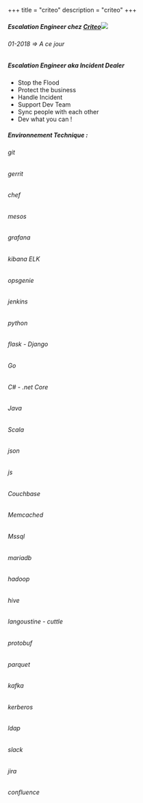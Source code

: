 +++
title = "criteo"
description = "criteo"
+++


##### Escalation Engineer chez [Criteo](https://www.criteo.com)![](https://www.criteo.com/fr/wp-content/themes/criteo2017/img/criteo-logo.svg)

###### 01-2018 => A ce jour

##### Escalation Engineer aka Incident Dealer

*   Stop the Flood
*   Protect the business
*   Handle Incident
*   Support Dev Team
*   Sync people with each other
*   Dev what you can !

##### Environnement Technique :  

###### git

###### gerrit

###### chef

###### mesos

###### grafana

###### kibana ELK

###### opsgenie

###### jenkins

###### python

###### flask - Django

###### Go

###### C# - .net Core

###### Java

###### Scala

###### json

###### js

###### Couchbase

###### Memcached

###### Mssql

###### mariadb

###### hadoop

###### hive

###### langoustine - cuttle

###### protobuf

###### parquet

###### kafka

###### kerberos

###### ldap

###### slack

###### jira

###### confluence

